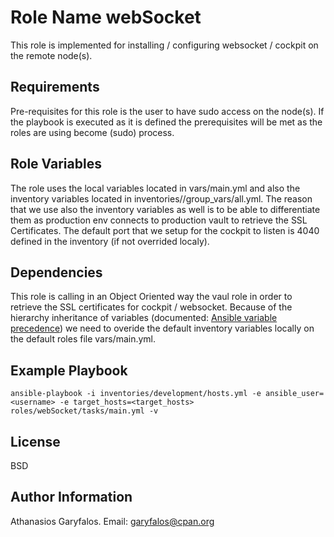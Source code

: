 Role Name webSocket 
=========

This role is implemented for installing / configuring websocket / cockpit on the remote node(s).

Requirements
------------

Pre-requisites for this role is the user to have sudo access on the node(s). If the playbook is executed as it is defined the prerequisites will be met as the roles are using become (sudo) process.

Role Variables
--------------

The role uses the local variables located in vars/main.yml and also the inventory variables located in inventories/<environment variable>/group_vars/all.yml. The reason that we use also the inventory variables as well is to be able to differentiate them as production env connects to production vault to retrieve the SSL Certificates. The default port that we setup for the cockpit to listen is 4040 defined in the inventory (if not overrided localy).

Dependencies
------------

This role is calling in an Object Oriented way the vaul role in order to retrieve the SSL certificates for cockpit / websocket. Because of the hierarchy inheritance of variables (documented: [Ansible variable precedence](https://gist.github.com/ekreutz/301c3d38a50abbaad38e638d8361a89e)) we need to overide the default inventory variables locally on the default roles file vars/main.yml.

Example Playbook
----------------

`ansible-playbook -i inventories/development/hosts.yml -e ansible_user=<username> -e target_hosts=<target_hosts> roles/webSocket/tasks/main.yml -v`

License
-------

BSD

Author Information
------------------

Athanasios Garyfalos. Email: garyfalos@cpan.org
